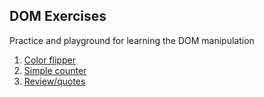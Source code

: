 ## DOM Exercises

Practice and playground for learning the DOM manipulation

1. [Color flipper](https://github.com/Yvad60/dom-exercises/tree/color-flipper)
2. [Simple counter](https://github.com/Yvad60/dom-exercises/tree/simple-counter)
3. [Review/quotes](https://github.com/Yvad60/dom-exercises/tree/review/qoutes)
